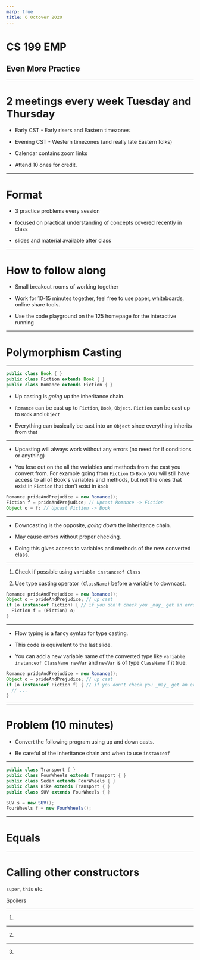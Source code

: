 ```yaml
---
marp: true
title: 6 Octover 2020
---
```


# <!-- fit --> CS 199 EMP

## <!-- fit --> Even More Practice

---

# 2 meetings every week Tuesday and Thursday

* Early CST - Early risers and Eastern timezones

* Evening CST - Western timezones (and really late Eastern folks)

* Calendar contains zoom links

* Attend 10 ones for credit. 

---

# Format

* 3 practice problems every session

* focused on practical understanding of concepts covered recently in class

* slides and material available after class

--- 

# How to follow along

* Small breakout rooms of working together 

* Work for 10-15 minutes together, feel free to use paper, whiteboards, online share tools.

* Use the code playground on the 125 homepage for the interactive running

---

# <!-- fit --> Polymorphism Casting

---

```java
public class Book { }
public class Fiction extends Book { }
public class Romance extends Fiction { } 
```

* Up casting is *going up* the inheritance chain. 

* `Romance` can be cast up to `Fiction`, `Book`, `Object`. `Fiction` can be cast up to `Book` and `Object`

* Everything can basically be cast into an `Object` since everything inherits from that

---

* Upcasting will always work without any errors (no need for if conditions or anything)

* You lose out on the all the variables and methods from the cast you convert from. For example going from `Fiction` to `Book` you will still have access to all of Book's variables and methods, but not the ones that exist in `Fiction` that don't exist in `Book`

```java
Romance prideAndPrejudice = new Romance();
Fiction f = prideAndPrejudice; // Upcast Romance -> Fiction
Object o = f; // Upcast Fiction -> Book
```

---

* Downcasting is the opposite, *going down* the inheritance chain.

* May cause errors without proper checking.

* Doing this gives access to variables and methods of the new converted class.

---

1. Check if possible using `variable instanceof Class`

2. Use type casting operator `(ClassName)` before a variable to downcast.

```java
Romance prideAndPrejudice = new Romance();
Object o = prideAndPrejudice; // up cast
if (o instanceof Fiction) { // if you don't check you _may_ get an error
  Fiction f = (Fiction) o; 
}
```
---

* Flow typing is a fancy syntax for type casting.

* This code is equivalent to the last slide. 

* You can add a new variable name of the converted type like `variable instanceof ClassName newVar` and `newVar` is of type `ClassName` if it true.

```java
Romance prideAndPrejudice = new Romance();
Object o = prideAndPrejudice; // up cast
if (o instanceof Fiction f) { // if you don't check you _may_ get an error
  // ...
}
```
---

# Problem (10 minutes)

* Convert the following program using up and down casts.

* Be careful of the inheritance chain and when to use `instanceof`

---

```java
public class Transport { }
public class FourWheels extends Transport { }
public class Sedan extends FourWheels { }
public class Bike extends Transport { }
public class SUV extends FourWheels { }

SUV s = new SUV();
FourWheels f = new FourWheels();
```

---

# <!-- fit --> Equals
---

# <!-- fit --> Calling other constructors

`super`, `this` etc.

Spoilers

---

1)

---

2)

---

3)
